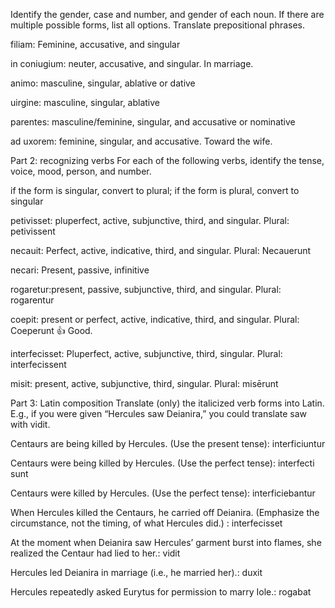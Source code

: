
Identify the gender, case and number, and gender of each noun. If there are multiple possible forms, list all options. Translate prepositional phrases.

filiam: Feminine, accusative, and singular

in coniugium: neuter, accusative, and singular. In marriage. 

animo: masculine, singular, ablative or dative 

uirgine: masculine, singular, ablative 

parentes: masculine/feminine, singular, and accusative or nominative 

ad uxorem: feminine, singular, and accusative. Toward the wife. 

Part 2: recognizing verbs
For each of the following verbs,
identify the tense, voice, mood, person, and number.

if the form is singular, convert to plural; if the form is plural, convert to singular

petivisset: pluperfect, active, subjunctive, third, and singular. Plural: petivissent 

necauit: Perfect, active, indicative, third, and singular. Plural: Necauerunt 

necari: Present, passive, infinitive

rogaretur:present, passive, subjunctive, third, and singular. Plural: rogarentur 

coepit: present or perfect, active, indicative, third, and singular. Plural: Coeperunt  👍 Good.

interfecisset: Pluperfect, active, subjunctive, third, singular. Plural: interfecissent

misit: present, active, subjunctive, third, singular. Plural: misērunt  

Part 3: Latin composition
Translate (only) the italicized verb forms into Latin. E.g., if you were given “Hercules saw Deianira,” you could translate saw with vidit.

Centaurs are being killed by Hercules. (Use the present tense): interficiuntur  

Centaurs were being killed by Hercules. (Use the perfect tense):  interfecti sunt 

Centaurs were killed by Hercules. (Use the perfect tense): interficiebantur 

When Hercules killed the Centaurs, he carried off Deianira. (Emphasize the circumstance, not the timing, of what Hercules did.) : interfecisset

At the moment when Deianira saw Hercules’ garment burst into flames, she realized the Centaur had lied to her.: vidit  

Hercules led Deianira in marriage (i.e., he married her).: duxit 

Hercules repeatedly asked Eurytus for permission to marry Iole.: rogabat

